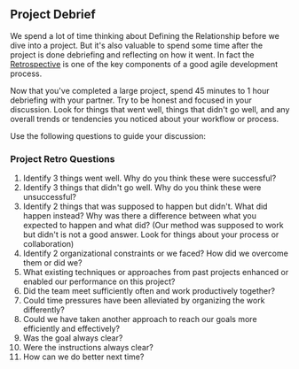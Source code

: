 ## Project Debrief

We spend a lot of time thinking about Defining the Relationship before we dive into a project. But it's also valuable to spend some time after the project is done debriefing and reflecting on how it went. In fact the [Retrospective](https://www.scrumalliance.org/community/articles/2014/april/key-elements-of-sprint-retrospective) is one of the key components of a good agile development process.

Now that you've completed a large project, spend 45 minutes to 1 hour debriefing with your partner. Try to be honest and focused in your discussion. Look for things that went well, things that didn't go well, and any overall trends or tendencies you noticed about your workflow or process.

Use the following questions to guide your discussion:

### Project Retro Questions

1. Identify 3 things went well. Why do you think these were successful?
2. Identify 3 things that didn't go well. Why do you think these were unsuccessful?
3. Identify 2 things that was supposed to happen but didn't. What did happen instead? Why was there a difference between what you expected to happen and what did? (Our method was supposed to work but didn't is not a good answer. Look for things about your process or collaboration)
4. Identify 2 organizational constraints or we faced? How did we overcome them or did we?
5. What existing techniques or approaches from past projects enhanced or enabled our performance on this project?
6. Did the team meet sufficiently often and work productively together?
7. Could time pressures have been alleviated by organizing the work differently?
8. Could we have taken another approach to reach our goals more efficiently and effectively?
9. Was the goal always clear?
10. Were the instructions always clear?
11. How can we do better next time?

